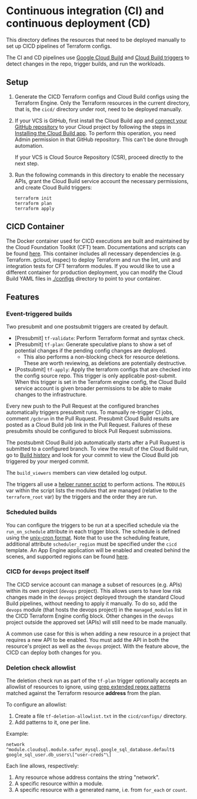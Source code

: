 # Continuous integration (CI) and continuous deployment (CD)

This directory defines the resources that need to be deployed manually to set up
CICD pipelines of Terraform configs.

The CI and CD pipelines use
[Google Cloud Build](https://cloud.google.com/cloud-build) and
[Cloud Build triggers](https://cloud.google.com/cloud-build/docs/automating-builds/create-manage-triggers)
to detect changes in the repo, trigger builds, and run the workloads.

## Setup

1. Generate the CICD Terraform configs and Cloud Build configs using the
    Terraform Engine. Only the Terraform resources in the current directory,
    that is, the `cicd/` directory under root, need to be deployed manually.

1. If your VCS is GitHub, first install the Cloud Build app and
    [connect your GitHub repository](https://console.cloud.google.com/cloud-build/triggers/connect)
    to your Cloud project by following the steps in
    [Installing the Cloud Build app](https://cloud.google.com/cloud-build/docs/automating-builds/create-github-app-triggers#installing_the_cloud_build_app).
    To perform this operation, you need Admin permission in that GitHub
    repository. This can't be done through automation.

    If your VCS is Cloud Source Repository (CSR), proceed directly to the next
    step.

1. Run the following commands in this directory to enable the necessary APIs,
    grant the Cloud Build service account the necessary permissions, and create
    Cloud Build triggers:

    ```shell
    terraform init
    terraform plan
    terraform apply
    ```

## CICD Container

The Docker container used for CICD executions are built and maintained by the
Cloud Foundation Toolkit (CFT) team. Documentations and scripts can be found
[here](https://github.com/GoogleCloudPlatform/cloud-foundation-toolkit/tree/master/infra/build/developer-tools).
This container includes all necessary dependencies (e.g. Terraform. gcloud,
inspec) to deploy Terraform and run the lint, unit and integration tests for CFT
terraform modules. If you would like to use a different container for production
deployment, you can modify the Cloud Build YAML files in [./configs](./configs)
directory to point to your container.

## Features

### Event-triggered builds

Two presubmit and one postsubmit triggers are created by default.

* \[Presubmit\] `tf-validate`: Perform Terraform format and syntax check.
* \[Presubmit\] `tf-plan`: Generate speculative plans to show a set of
    potential changes if the pending config changes are deployed.
  * This also performs a non-blocking check for resource deletions. These
        are worth reviewing, as deletions are potentially destructive.
* \[Postsubmit\] `tf-apply`: Apply the terraform configs that are checked into
    the config source repo. This trigger is only applicable post-submit. When
    this trigger is set in the Terraform engine config, the Cloud Build service
    account is given broader permissions to be able to make changes to the
    infrastructure.

Every new push to the Pull Request at the configured branches automatically
triggers presubmit runs. To manually re-trigger CI jobs, comment `/gcbrun` in
the Pull Ruquest. Presubmit Cloud Build results are posted as a Cloud Build job
link in the Pull Request. Failures of these presubmits should be configured to
block Pull Request submissions.

The postsubmit Cloud Build job automatically starts after a Pull Ruquest is
submitted to a configured branch. To view the result of the Cloud Build run, go
to [Build history](https://console.cloud.google.com/cloud-build/builds) and look
for your commit to view the Cloud Build job triggered by your merged commit.

The `build_viewers` members can view detailed log output.

The triggers all use a [helper runner script](./configs/run.sh) to perform
actions. The `MODULES` var within the script lists the modules that are managed
(relative to the `terraform_root` var) by the triggers and the order they are
run.

### Scheduled builds

You can configure the triggers to be run at a specified schedule via the
`run_on_schedule` attribute in each trigger block. The schedule is defined using
the
[unix-cron format](https://cloud.google.com/scheduler/docs/configuring/cron-job-schedules#defining_the_job_schedule).
Note that to use the scheduling feature, additional attribute `scheduler_region`
must be specified under the `cicd` template. An App Engine application will be
enabled and created behind the scenes, and supported regions can be found
[here](https://cloud.google.com/appengine/docs/locations).

### CICD for `devops` project itself

The CICD service account can manage a subset of resources (e.g. APIs) within its
own project (`devops` project). This allows users to have low risk changes made
in the `devops` project deployed through the standard Cloud Build pipelines,
without needing to apply it manually. To do so, add the `devops` module (that
hosts the devops project) in the `managed_modules` list in the CICD Terraform
Engine config block. Other changes in the `devops` project outside the approved
set (APIs) will still need to be made manually.

A common use case for this is when adding a new resource in a project that
requires a new API to be enabled. You must add the API in both the resource's
project as well as the `devops` project. With the feature above, the CICD can
deploy both changes for you.

### Deletion check allowlist

The deletion check run as part of the `tf-plan` trigger optionally accepts an
allowlist of resources to ignore, using
[grep extended regex patterns](https://en.wikipedia.org/wiki/Regular_expression#POSIX_extended)
matched against the Terraform resource **address** from the plan.

To configure an allowlist:

1. Create a file `tf-deletion-allowlist.txt` in the `cicd/configs/` directory.
2. Add patterns to it, one per line.

Example:

```text
network
^module.cloudsql.module.safer_mysql.google_sql_database.default$
google_sql_user.db_users\["user-creds"\]
```

Each line allows, respectively:

1. Any resource whose address contains the string "network".
2. A specific resource within a module.
3. A specific resource with a generated name, i.e. from `for_each` or `count`.
